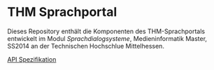 # THM Sprachportal

Dieses Repository enthält die Komponenten des THM-Sprachportals entwickelt im Modul *Sprachdialogsysteme*, Medieninformatik Master, SS2014 an der Technischen Hochschlue Mittelhessen.

[API Spezifikation](API.md)